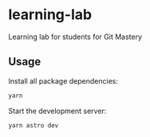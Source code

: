 # learning-lab

Learning lab for students for Git Mastery

## Usage

Install all package dependencies:

```bash
yarn
```

Start the development server:

```bash
yarn astro dev
```
